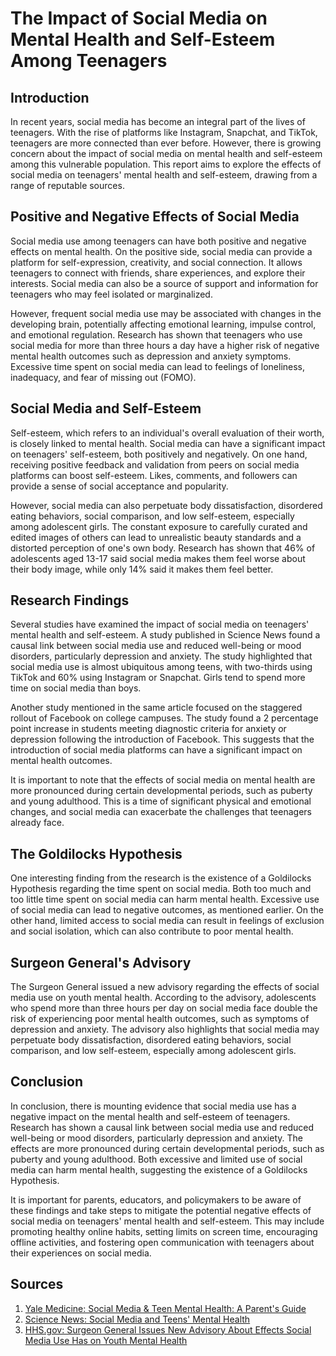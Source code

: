# The Impact of Social Media on Mental Health and Self-Esteem Among Teenagers

## Introduction

In recent years, social media has become an integral part of the lives of teenagers. With the rise of platforms like Instagram, Snapchat, and TikTok, teenagers are more connected than ever before. However, there is growing concern about the impact of social media on mental health and self-esteem among this vulnerable population. This report aims to explore the effects of social media on teenagers' mental health and self-esteem, drawing from a range of reputable sources.

## Positive and Negative Effects of Social Media

Social media use among teenagers can have both positive and negative effects on mental health. On the positive side, social media can provide a platform for self-expression, creativity, and social connection. It allows teenagers to connect with friends, share experiences, and explore their interests. Social media can also be a source of support and information for teenagers who may feel isolated or marginalized.

However, frequent social media use may be associated with changes in the developing brain, potentially affecting emotional learning, impulse control, and emotional regulation. Research has shown that teenagers who use social media for more than three hours a day have a higher risk of negative mental health outcomes such as depression and anxiety symptoms. Excessive time spent on social media can lead to feelings of loneliness, inadequacy, and fear of missing out (FOMO).

## Social Media and Self-Esteem

Self-esteem, which refers to an individual's overall evaluation of their worth, is closely linked to mental health. Social media can have a significant impact on teenagers' self-esteem, both positively and negatively. On one hand, receiving positive feedback and validation from peers on social media platforms can boost self-esteem. Likes, comments, and followers can provide a sense of social acceptance and popularity.

However, social media can also perpetuate body dissatisfaction, disordered eating behaviors, social comparison, and low self-esteem, especially among adolescent girls. The constant exposure to carefully curated and edited images of others can lead to unrealistic beauty standards and a distorted perception of one's own body. Research has shown that 46% of adolescents aged 13-17 said social media makes them feel worse about their body image, while only 14% said it makes them feel better.

## Research Findings

Several studies have examined the impact of social media on teenagers' mental health and self-esteem. A study published in Science News found a causal link between social media use and reduced well-being or mood disorders, particularly depression and anxiety. The study highlighted that social media use is almost ubiquitous among teens, with two-thirds using TikTok and 60% using Instagram or Snapchat. Girls tend to spend more time on social media than boys.

Another study mentioned in the same article focused on the staggered rollout of Facebook on college campuses. The study found a 2 percentage point increase in students meeting diagnostic criteria for anxiety or depression following the introduction of Facebook. This suggests that the introduction of social media platforms can have a significant impact on mental health outcomes.

It is important to note that the effects of social media on mental health are more pronounced during certain developmental periods, such as puberty and young adulthood. This is a time of significant physical and emotional changes, and social media can exacerbate the challenges that teenagers already face.

## The Goldilocks Hypothesis

One interesting finding from the research is the existence of a Goldilocks Hypothesis regarding the time spent on social media. Both too much and too little time spent on social media can harm mental health. Excessive use of social media can lead to negative outcomes, as mentioned earlier. On the other hand, limited access to social media can result in feelings of exclusion and social isolation, which can also contribute to poor mental health.

## Surgeon General's Advisory

The Surgeon General issued a new advisory regarding the effects of social media use on youth mental health. According to the advisory, adolescents who spend more than three hours per day on social media face double the risk of experiencing poor mental health outcomes, such as symptoms of depression and anxiety. The advisory also highlights that social media may perpetuate body dissatisfaction, disordered eating behaviors, social comparison, and low self-esteem, especially among adolescent girls.

## Conclusion

In conclusion, there is mounting evidence that social media use has a negative impact on the mental health and self-esteem of teenagers. Research has shown a causal link between social media use and reduced well-being or mood disorders, particularly depression and anxiety. The effects are more pronounced during certain developmental periods, such as puberty and young adulthood. Both excessive and limited use of social media can harm mental health, suggesting the existence of a Goldilocks Hypothesis.

It is important for parents, educators, and policymakers to be aware of these findings and take steps to mitigate the potential negative effects of social media on teenagers' mental health and self-esteem. This may include promoting healthy online habits, setting limits on screen time, encouraging offline activities, and fostering open communication with teenagers about their experiences on social media.

## Sources

1. [Yale Medicine: Social Media & Teen Mental Health: A Parent's Guide](https://www.yalemedicine.org/news/social-media-teen-mental-health-a-parents-guide)
2. [Science News: Social Media and Teens' Mental Health](https://www.sciencenews.org/article/social-media-teens-mental-health)
3. [HHS.gov: Surgeon General Issues New Advisory About Effects Social Media Use Has on Youth Mental Health](https://www.hhs.gov/about/news/2023/05/23/surgeon-general-issues-new-advisory-about-effects-social-media-use-has-youth-mental-health.html)